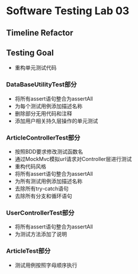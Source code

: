 # Software Testing Lab 03

## Timeline Refactor

## Testing Goal 

- 重构单元测试代码 

### DataBaseUtilityTest部分

- 将所有assert语句整合为assertAll
- 为每个测试用例添加描述名称
- 删除部分无用代码和注释
- 添加用户相关持久层操作的单元测试

### ArticleControllerTest部分

- 按照BDD要求修改测试函数名
- 通过MockMvc模拟url请求对Controller层进行测试
- 重构代码风格
- 将所有assert语句整合为assertAll
- 为所有测试用例添加描述名称
- 去除所有try-catch语句
- 去除所有分支和循环语句

### UserControllerTest部分

- 将所有assert语句整合为assertAll
- 为测试方法添加了说明

### ArticleTest部分

- 测试用例按照字母顺序执行

